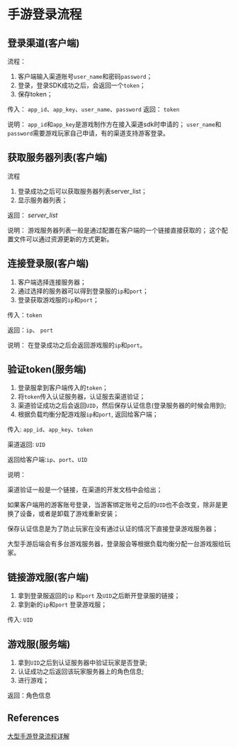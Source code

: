 # 手游登录流程

## 登录渠道(客户端)

流程：

1. 客户端输入渠道账号`user_name`和密码`password`；
2.  登录，登录SDK成功之后，会返回一个`token`；
3.  保存token；

传入： `app_id`、`app_key`、`user_name`、`password`
返回： `token`

说明：
`app_id`和`app_key`是游戏制作方在接入渠道sdk时申请的；
`user_name`和`password`需要游戏玩家自己申请，有的渠道支持游客登录。

## 获取服务器列表(客户端)

流程

1. 登录成功之后可以获取服务器列表server_list；
2.  显示服务器列表；

返回： *server_list*

说明：
游戏服务器列表一般是通过配置在客户端的一个链接直接获取的；
这个配置文件可以通过资源更新的方式更新。

## 连接登录服(客户端)

1. 客户端选择连接服务器；
2. 通过选择的服务器可以得到登录服的`ip`和`port`；
3. 登录获取游戏服的`ip`和`port`；

传入：`token`

返回：`ip`、 `port`

说明：
在登录成功之后会返回游戏服的`ip`和`port`。

## 验证token(服务端)

1. 登录服拿到客户端传入的`token`；
2. 将`token`传入认证服务器，认证服去渠道验证；
3. 渠道验证成功之后会返回`UID`，然后保存认证信息(登录服务器的时候会用到);
4. 根据负载均衡分配游戏服`ip`和`port`, 返回给客户端；

传入: `app_id`、`app_key`、`token`

渠道返回: `UID`

返回给客户端:`ip`、`port`、`UID`

说明：

渠道验证一般是一个链接，在渠道的开发文档中会给出；

如果客户端用的游客账号登录，当游客绑定账号之后的`UID`也不会改变，除非是更换了设备，或者是卸载了游戏重新安装；

保存认证信息是为了防止玩家在没有通过认证的情况下直接登录游戏服务器；

大型手游后端会有多台游戏服务器，登录服会等根据负载均衡分配一台游戏服给玩家。

## 链接游戏服(客户端)

1. 拿到登录服返回的`ip` 和`port` 及`UID`之后断开登录服的链接；
2. 拿到新的`ip`和`port` 登录游戏服；

传入: `UID`

## 游戏服(服务端)

1. 拿到`UID`之后到认证服务器中验证玩家是否登录;
2. 认证成功之后返回该玩家服务器上的角色信息;
3. 进行游戏；

返回：角色信息



## References

[大型手游登录流程详解](https://blog.csdn.net/xufeng0991/article/details/48138625)

